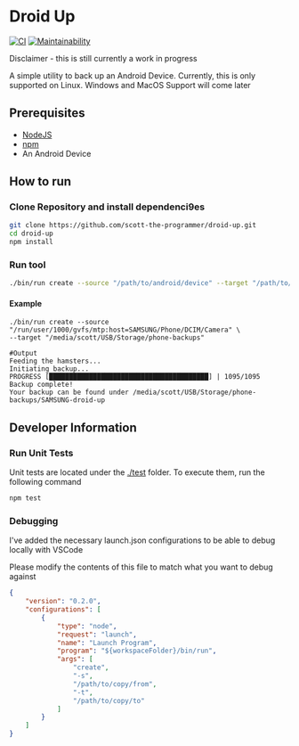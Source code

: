# Droid Up

[![CI](https://github.com/scott-the-programmer/droid-up/workflows/CI/badge.svg)](https://github.com/scott-the-programmer/droid-up/actions)
[![Maintainability](https://api.codeclimate.com/v1/badges/ef0daf22a7e958c82ba6/maintainability)](https://codeclimate.com/github/scott-the-programmer/droid-up/maintainability)

Disclaimer - this is still currently a work in progress

A simple utility to back up an Android Device. Currently, this is only supported on Linux. Windows and MacOS Support will come later


## Prerequisites

* [NodeJS](https://nodejs.org/en/download/)
* [npm](https://www.npmjs.com/get-npm)
* An Android Device


## How to run

### Clone Repository and install dependenci9es

```bash
git clone https://github.com/scott-the-programmer/droid-up.git   
cd droid-up
npm install
```

### Run tool

```bash
./bin/run create --source "/path/to/android/device" --target "/path/to/save/backup/to"
```

#### Example

```console
./bin/run create --source "/run/user/1000/gvfs/mtp:host=SAMSUNG/Phone/DCIM/Camera" \
--target "/media/scott/USB/Storage/phone-backups"

#Output
Feeding the hamsters...
Initiating backup...
PROGRESS [████████████████████████████████████████] | 1095/1095
Backup complete!
Your backup can be found under /media/scott/USB/Storage/phone-backups/SAMSUNG-droid-up
```

## Developer Information

### Run Unit Tests

Unit tests are located under the [./test](./test) folder. To execute them, run the following command

```bash
npm test
```

### Debugging

I've added the necessary launch.json configurations to be able to debug locally with VSCode

Please modify the contents of this file to match what you want to debug against

```json
{
    "version": "0.2.0",
    "configurations": [
        {
            "type": "node",
            "request": "launch",
            "name": "Launch Program",
            "program": "${workspaceFolder}/bin/run",
            "args": [
                "create",
                "-s",
                "/path/to/copy/from",
                "-t",
                "/path/to/copy/to"
            ]
        }
    ]
}
```
